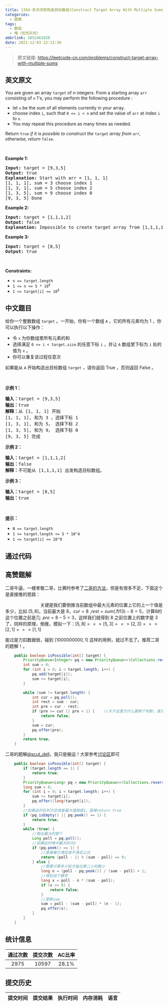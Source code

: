 ```yaml
---
title: 1354-多次求和构造目标数组(Construct Target Array With Multiple Sums)
categories:
  - 困难
tags:
  - 数组
  - 堆（优先队列）
abbrlink: 1052461029
date: 2021-12-03 22:13:30
---
```


> 原文链接: https://leetcode-cn.com/problems/construct-target-array-with-multiple-sums


## 英文原文
<div><p>You are given an array <code>target</code> of n integers. From a starting array <code>arr</code> consisting of <code>n</code> 1&#39;s, you may perform the following procedure :</p>

<ul>
	<li>let <code>x</code> be the sum of all elements currently in your array.</li>
	<li>choose index <code>i</code>, such that <code>0 &lt;= i &lt; n</code> and set the value of <code>arr</code> at index <code>i</code> to <code>x</code>.</li>
	<li>You may repeat this procedure as many times as needed.</li>
</ul>

<p>Return <code>true</code> <em>if it is possible to construct the</em> <code>target</code> <em>array from</em> <code>arr</code><em>, otherwise, return</em> <code>false</code>.</p>

<p>&nbsp;</p>
<p><strong>Example 1:</strong></p>

<pre>
<strong>Input:</strong> target = [9,3,5]
<strong>Output:</strong> true
<strong>Explanation:</strong> Start with arr = [1, 1, 1] 
[1, 1, 1], sum = 3 choose index 1
[1, 3, 1], sum = 5 choose index 2
[1, 3, 5], sum = 9 choose index 0
[9, 3, 5] Done
</pre>

<p><strong>Example 2:</strong></p>

<pre>
<strong>Input:</strong> target = [1,1,1,2]
<strong>Output:</strong> false
<strong>Explanation:</strong> Impossible to create target array from [1,1,1,1].
</pre>

<p><strong>Example 3:</strong></p>

<pre>
<strong>Input:</strong> target = [8,5]
<strong>Output:</strong> true
</pre>

<p>&nbsp;</p>
<p><strong>Constraints:</strong></p>

<ul>
	<li><code>n == target.length</code></li>
	<li><code>1 &lt;= n &lt;= 5 * 10<sup>4</sup></code></li>
	<li><code>1 &lt;= target[i] &lt;= 10<sup>9</sup></code></li>
</ul>
</div>

## 中文题目
<div><p>给你一个整数数组&nbsp;<code>target</code> 。一开始，你有一个数组&nbsp;<code>A</code> ，它的所有元素均为 1 ，你可以执行以下操作：</p>

<ul>
	<li>令&nbsp;<code>x</code>&nbsp;为你数组里所有元素的和</li>
	<li>选择满足&nbsp;<code>0 &lt;= i &lt; target.size</code>&nbsp;的任意下标&nbsp;<code>i</code>&nbsp;，并让&nbsp;<code>A</code>&nbsp;数组里下标为&nbsp;<code>i</code>&nbsp;处的值为&nbsp;<code>x</code>&nbsp;。</li>
	<li>你可以重复该过程任意次</li>
</ul>

<p>如果能从&nbsp;<code>A</code>&nbsp;开始构造出目标数组&nbsp;<code>target</code>&nbsp;，请你返回 True ，否则返回 False 。</p>

<p>&nbsp;</p>

<p><strong>示例 1：</strong></p>

<pre><strong>输入：</strong>target = [9,3,5]
<strong>输出：</strong>true
<strong>解释：</strong>从 [1, 1, 1] 开始
[1, 1, 1], 和为 3 ，选择下标 1
[1, 3, 1], 和为 5， 选择下标 2
[1, 3, 5], 和为 9， 选择下标 0
[9, 3, 5] 完成
</pre>

<p><strong>示例 2：</strong></p>

<pre><strong>输入：</strong>target = [1,1,1,2]
<strong>输出：</strong>false
<strong>解释：</strong>不可能从 [1,1,1,1] 出发构造目标数组。
</pre>

<p><strong>示例 3：</strong></p>

<pre><strong>输入：</strong>target = [8,5]
<strong>输出：</strong>true
</pre>

<p>&nbsp;</p>

<p><strong>提示：</strong></p>

<ul>
	<li><code>N == target.length</code></li>
	<li><code>1 &lt;= target.length&nbsp;&lt;= 5 * 10^4</code></li>
	<li><code>1 &lt;= target[i] &lt;= 10^9</code></li>
</ul>
</div>

## 通过代码
<RecoDemo>
</RecoDemo>


## 高赞题解
二哥牛逼，一楼孝敬二哥，比赛时参考了[二哥的方法](https://leetcode-cn.com/circle/discuss/0gO5RS/)，但是有很多不足，下面这个是直接推的思路：

&emsp;&emsp;&emsp;&emsp;&emsp;&emsp;&emsp;&emsp;关键是我们要倒推当前数组中最大元素的位置上它的上一个值是多少，比如 $[5,8]$，当前最大是 $8$，$cur=8$ ,$rest = sum(为13)-8=5$，计算$8$的这个位置之前是几: $pre=8-5=3$，这样我们就得到 $8$ 之前位置上的数字是 $3$ 了，同样的原理，倒推，模拟一下：$[5,8]==>[5,3]==>[2,3]==>[2,1]==>[1,1]$

能过是力扣数据弱，碰到 $[1000000000, 1]$ 这样的用例，就过不去了。推荐二哥的题解！。
```java
    public boolean isPossible(int[] target) {
        PriorityQueue<Integer> pq = new PriorityQueue<>(Collections.reverseOrder());
        int sum = 0;
        for (int i = 0; i < target.length; i++) {
            pq.add(target[i]);
            sum += target[i];
        }

        while (sum != target.length) {
            int cur = pq.poll();
            int rest = sum - cur;
            int pre = cur - rest;
            if (pre >= cur || pre < 1) {    //关于这里为什么要两个判断，请见评论区。还是小伙伴们厉害
                return false;
            }
            sum = cur;
            pq.offer(pre);
        }
        return true;
    }
```


二哥的题解[@scut_dell](/u/scut_dell/)，我只是搬运！大家参考[讨论区](https://leetcode-cn.com/circle/discuss/0gO5RS/view/2jxd1d/)即可
```java
    public boolean isPossible(int[] target) {
        if (target.length == 1) {
            return true;
        }
        PriorityQueue<Long> pq = new PriorityQueue<>(Collections.reverseOrder());
        long sum = 0;
        for (int i = 0; i < target.length; i++) {
            sum += target[i];
            pq.offer((long)target[i]);
        }
        //如果此时队列为空或者最大值就是1，直接return true
        if (pq.isEmpty() || pq.peek() == 1) {
            return true;
        }
        while (true) {
            //取出最大的那个
            Long poll = pq.poll();
            //如果此时堆中最大的为1
            if (pq.peek() == 1) {
                //直接看它满足或不满足公式
                return (poll - 1) % (sum - poll) == 0;
            } else {
                //需要计算多少轮才能比第二小的数小
                long n = (poll - pq.peek()) / (sum - poll) + 1;
                //得到这个数字
                long x = poll - n * (sum - poll);
                if (x <= 0) {
                    return false;
                }
                //更新sum
                sum = poll - (sum - poll) * (n - 1);
                pq.offer(x);
            }
        }
    }
```

## 统计信息
| 通过次数 | 提交次数 | AC比率 |
| :------: | :------: | :------: |
|    2975    |    10597    |   28.1%   |

## 提交历史
| 提交时间 | 提交结果 | 执行时间 |  内存消耗  | 语言 |
| :------: | :------: | :------: | :--------: | :--------: |
